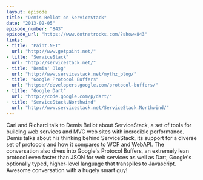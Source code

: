 ```yaml
---
layout: episode
title: "Demis Bellot on ServiceStack"
date: "2013-02-05"
episode_number: "843"
episode_url: "https://www.dotnetrocks.com/?show=843"
links:
- title: "Paint.NET"
  url: "http://www.getpaint.net/"
- title: "ServiceStack"
  url: "http://servicestack.net/"
- title: "Demis' Blog"
  url: "http://www.servicestack.net/mythz_blog/"
- title: "Google Protocol Buffers"
  url: "https://developers.google.com/protocol-buffers/"
- title: "Google Dart"
  url: "http://code.google.com/p/dart/"
- title: "ServiceStack.Northwind"
  url: "http://www.servicestack.net/ServiceStack.Northwind/"
---
```


Carl and Richard talk to Demis Bellot about ServiceStack, a set of tools for building web services and MVC web sites with incredible performance. Demis talks about his thinking behind ServiceStack, its support for a diverse set of protocols and how it compares to WCF and WebAPI. The conversation also dives into Google's Protocol Buffers, an extremely lean protocol even faster than JSON for web services as well as Dart, Google's optionally typed, higher-level language that transpiles to Javascript. Awesome conversation with a hugely smart guy!
